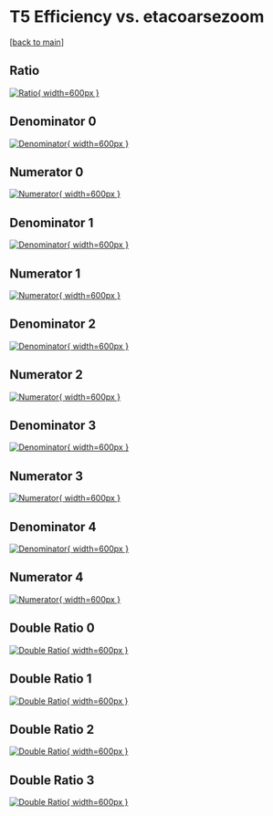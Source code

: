 # T5 Efficiency vs. etacoarsezoom

[[back to main](./)]



## Ratio

[![Ratio](../mtv/var/T5_loweta_211_1_eff_etacoarsezoom.png){ width=600px }](../mtv/var/T5_loweta_211_1_eff_etacoarsezoom.pdf)

## Denominator 0

[![Denominator](../mtv/den/T5_loweta_211_1_eff_etacoarsezoom_den0.png){ width=600px }](../mtv/den/T5_loweta_211_1_eff_etacoarsezoom_den0.pdf)

## Numerator 0

[![Numerator](../mtv/num/T5_loweta_211_1_eff_etacoarsezoom_num0.png){ width=600px }](../mtv/num/T5_loweta_211_1_eff_etacoarsezoom_num0.pdf)

## Denominator 1

[![Denominator](../mtv/den/T5_loweta_211_1_eff_etacoarsezoom_den1.png){ width=600px }](../mtv/den/T5_loweta_211_1_eff_etacoarsezoom_den1.pdf)

## Numerator 1

[![Numerator](../mtv/num/T5_loweta_211_1_eff_etacoarsezoom_num1.png){ width=600px }](../mtv/num/T5_loweta_211_1_eff_etacoarsezoom_num1.pdf)

## Denominator 2

[![Denominator](../mtv/den/T5_loweta_211_1_eff_etacoarsezoom_den2.png){ width=600px }](../mtv/den/T5_loweta_211_1_eff_etacoarsezoom_den2.pdf)

## Numerator 2

[![Numerator](../mtv/num/T5_loweta_211_1_eff_etacoarsezoom_num2.png){ width=600px }](../mtv/num/T5_loweta_211_1_eff_etacoarsezoom_num2.pdf)

## Denominator 3

[![Denominator](../mtv/den/T5_loweta_211_1_eff_etacoarsezoom_den3.png){ width=600px }](../mtv/den/T5_loweta_211_1_eff_etacoarsezoom_den3.pdf)

## Numerator 3

[![Numerator](../mtv/num/T5_loweta_211_1_eff_etacoarsezoom_num3.png){ width=600px }](../mtv/num/T5_loweta_211_1_eff_etacoarsezoom_num3.pdf)

## Denominator 4

[![Denominator](../mtv/den/T5_loweta_211_1_eff_etacoarsezoom_den4.png){ width=600px }](../mtv/den/T5_loweta_211_1_eff_etacoarsezoom_den4.pdf)

## Numerator 4

[![Numerator](../mtv/num/T5_loweta_211_1_eff_etacoarsezoom_num4.png){ width=600px }](../mtv/num/T5_loweta_211_1_eff_etacoarsezoom_num4.pdf)

## Double Ratio 0

[![Double Ratio](../mtv/ratio/T5_loweta_211_1_eff_etacoarsezoom_ratio0.png){ width=600px }](../mtv/ratio/T5_loweta_211_1_eff_etacoarsezoom_ratio0.pdf)

## Double Ratio 1

[![Double Ratio](../mtv/ratio/T5_loweta_211_1_eff_etacoarsezoom_ratio1.png){ width=600px }](../mtv/ratio/T5_loweta_211_1_eff_etacoarsezoom_ratio1.pdf)

## Double Ratio 2

[![Double Ratio](../mtv/ratio/T5_loweta_211_1_eff_etacoarsezoom_ratio2.png){ width=600px }](../mtv/ratio/T5_loweta_211_1_eff_etacoarsezoom_ratio2.pdf)

## Double Ratio 3

[![Double Ratio](../mtv/ratio/T5_loweta_211_1_eff_etacoarsezoom_ratio3.png){ width=600px }](../mtv/ratio/T5_loweta_211_1_eff_etacoarsezoom_ratio3.pdf)

